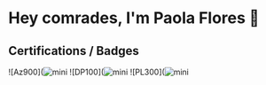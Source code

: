 # Hey comrades, I'm Paola Flores 👋


## Certifications / Badges
![Az900](![mini](https://user-images.githubusercontent.com/99099314/222854144-6198206a-261e-41b7-87a6-d5f4b93129d5.png)
![DP100](![mini](https://user-images.githubusercontent.com/99099314/222854176-d78b2b6a-b355-4f71-9a62-1cce14d184d2.png)
![PL300](![mini](https://user-images.githubusercontent.com/99099314/222854202-519690b2-8449-4d21-a2a5-9f9546c5e621.png)



